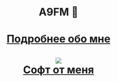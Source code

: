 <html>
  <div align="center" style="text-align:center">
    <h1>A9FM 👋</h1>
    <a href='https://a9fm.github.io'>
      <h1>Подробнее обо мне</h></br></br>
      <img src="https://github-readme-stats.vercel.app/api?&show_icons=true&theme=radical&show_icons=true&username=a9fm"/></br>
      <a href="https://github.com/A9FM/software/blob/main/README.md">Софт от меня</a>
    </a>
  </div>
</html>

